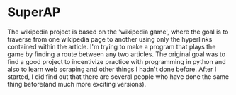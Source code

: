 # SuperAP


The wikipedia project is based on the 'wikipedia game', where the goal is to traverse from one wikipedia page to another using only the hyperlinks contained within the article. I'm trying to make a program that plays the game by finding a route between any two articles. The original goal was to find a good project to incentivize practice with programming in python and also to learn web scraping and other things I hadn't done before. After I started, I did find out that there are several people who have done the same thing before(and much more exciting versions). 
